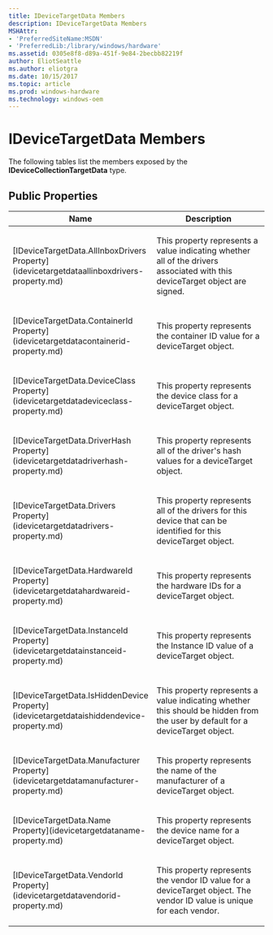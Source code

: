 ```yaml
---
title: IDeviceTargetData Members
description: IDeviceTargetData Members
MSHAttr:
- 'PreferredSiteName:MSDN'
- 'PreferredLib:/library/windows/hardware'
ms.assetid: 0305e8f8-d89a-451f-9e84-2becbb82219f
author: EliotSeattle
ms.author: eliotgra
ms.date: 10/15/2017
ms.topic: article
ms.prod: windows-hardware
ms.technology: windows-oem
---
```


# IDeviceTargetData Members


The following tables list the members exposed by the **IDeviceCollectionTargetData** type.

## <span id="Public_Properties"></span><span id="public_properties"></span><span id="PUBLIC_PROPERTIES"></span>Public Properties


<table>
<colgroup>
<col width="50%" />
<col width="50%" />
</colgroup>
<thead>
<tr class="header">
<th>Name</th>
<th>Description</th>
</tr>
</thead>
<tbody>
<tr class="odd">
<td><p>[IDeviceTargetData.AllInboxDrivers Property](idevicetargetdataallinboxdrivers-property.md)</p></td>
<td><p>This property represents a value indicating whether all of the drivers associated with this deviceTarget object are signed.</p></td>
</tr>
<tr class="even">
<td><p>[IDeviceTargetData.ContainerId Property](idevicetargetdatacontainerid-property.md)</p></td>
<td><p>This property represents the container ID value for a deviceTarget object.</p></td>
</tr>
<tr class="odd">
<td><p>[IDeviceTargetData.DeviceClass Property](idevicetargetdatadeviceclass-property.md)</p></td>
<td><p>This property represents the device class for a deviceTarget object.</p></td>
</tr>
<tr class="even">
<td><p>[IDeviceTargetData.DriverHash Property](idevicetargetdatadriverhash-property.md)</p></td>
<td><p>This property represents all of the driver's hash values for a deviceTarget object.</p></td>
</tr>
<tr class="odd">
<td><p>[IDeviceTargetData.Drivers Property](idevicetargetdatadrivers-property.md)</p></td>
<td><p>This property represents all of the drivers for this device that can be identified for this deviceTarget object.</p></td>
</tr>
<tr class="even">
<td><p>[IDeviceTargetData.HardwareId Property](idevicetargetdatahardwareid-property.md)</p></td>
<td><p>This property represents the hardware IDs for a deviceTarget object.</p></td>
</tr>
<tr class="odd">
<td><p>[IDeviceTargetData.InstanceId Property](idevicetargetdatainstanceid-property.md)</p></td>
<td><p>This property represents the Instance ID value of a deviceTarget object.</p></td>
</tr>
<tr class="even">
<td><p>[IDeviceTargetData.IsHiddenDevice Property](idevicetargetdataishiddendevice-property.md)</p></td>
<td><p>This property represents a value indicating whether this should be hidden from the user by default for a deviceTarget object.</p></td>
</tr>
<tr class="odd">
<td><p>[IDeviceTargetData.Manufacturer Property](idevicetargetdatamanufacturer-property.md)</p></td>
<td><p>This property represents the name of the manufacturer of a deviceTarget object.</p></td>
</tr>
<tr class="even">
<td><p>[IDeviceTargetData.Name Property](idevicetargetdataname-property.md)</p></td>
<td><p>This property represents the device name for a deviceTarget object.</p></td>
</tr>
<tr class="odd">
<td><p>[IDeviceTargetData.VendorId Property](idevicetargetdatavendorid-property.md)</p></td>
<td><p>This property represents the vendor ID value for a deviceTarget object. The vendor ID value is unique for each vendor.</p></td>
</tr>
</tbody>
</table>

 

 

 






